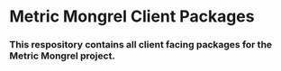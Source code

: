 # Metric Mongrel Client Packages

### This respository contains all client facing packages for the Metric Mongrel project.

